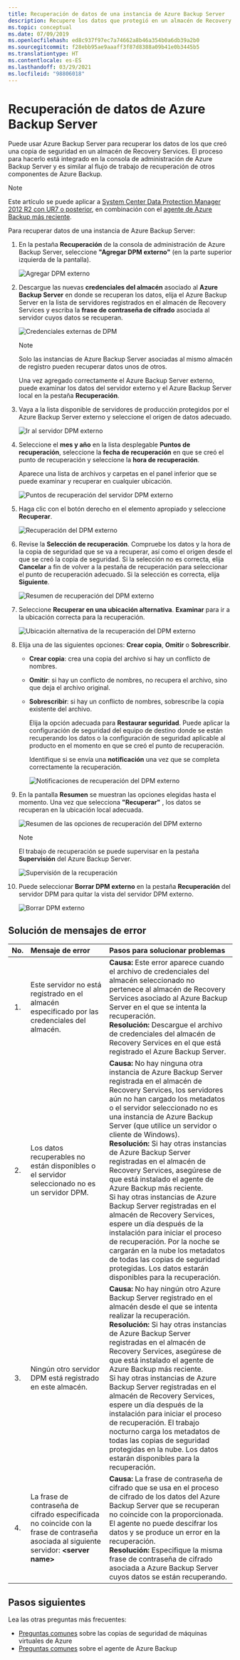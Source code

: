 ```yaml
---
title: Recuperación de datos de una instancia de Azure Backup Server
description: Recupere los datos que protegió en un almacén de Recovery Services desde cualquier Azure Backup Server registrado en dicho almacén.
ms.topic: conceptual
ms.date: 07/09/2019
ms.openlocfilehash: ed8c937f97ec7a74662a8b46a354b0a6db39a2b0
ms.sourcegitcommit: f28ebb95ae9aaaff3f87d8388a09b41e0b3445b5
ms.translationtype: HT
ms.contentlocale: es-ES
ms.lasthandoff: 03/29/2021
ms.locfileid: "98806018"
---
```

# <a name="recover-data-from-azure-backup-server"></a>Recuperación de datos de Azure Backup Server

Puede usar Azure Backup Server para recuperar los datos de los que creó una copia de seguridad en un almacén de Recovery Services. El proceso para hacerlo está integrado en la consola de administración de Azure Backup Server y es similar al flujo de trabajo de recuperación de otros componentes de Azure Backup.

> [!NOTE]
> Este artículo se puede aplicar a [System Center Data Protection Manager 2012 R2 con UR7 o posterior](https://support.microsoft.com/kb/3065246), en combinación con el [agente de Azure Backup más reciente](https://aka.ms/azurebackup_agent).
>
>

Para recuperar datos de una instancia de Azure Backup Server:

1. En la pestaña **Recuperación** de la consola de administración de Azure Backup Server, seleccione **"Agregar DPM externo"** (en la parte superior izquierda de la pantalla).

    ![Agregar DPM externo](./media/backup-azure-alternate-dpm-server/add-external-dpm.png)
2. Descargue las nuevas **credenciales del almacén** asociado al **Azure Backup Server** en donde se recuperan los datos, elija el Azure Backup Server en la lista de servidores registrados en el almacén de Recovery Services y escriba la **frase de contraseña de cifrado** asociada al servidor cuyos datos se recuperan.

    ![Credenciales externas de DPM](./media/backup-azure-alternate-dpm-server/external-dpm-credentials.png)

   > [!NOTE]
   > Solo las instancias de Azure Backup Server asociadas al mismo almacén de registro pueden recuperar datos unos de otros.
   >
   >

    Una vez agregado correctamente el Azure Backup Server externo, puede examinar los datos del servidor externo y el Azure Backup Server local en la pestaña **Recuperación**.
3. Vaya a la lista disponible de servidores de producción protegidos por el Azure Backup Server externo y seleccione el origen de datos adecuado.

    ![Ir al servidor DPM externo](./media/backup-azure-alternate-dpm-server/browse-external-dpm.png)
4. Seleccione el **mes y año** en la lista desplegable **Puntos de recuperación**, seleccione la **fecha de recuperación** en que se creó el punto de recuperación y seleccione la **hora de recuperación**.

    Aparece una lista de archivos y carpetas en el panel inferior que se puede examinar y recuperar en cualquier ubicación.

    ![Puntos de recuperación del servidor DPM externo](./media/backup-azure-alternate-dpm-server/external-dpm-recoverypoint.png)
5. Haga clic con el botón derecho en el elemento apropiado y seleccione **Recuperar**.

    ![Recuperación del DPM externo](./media/backup-azure-alternate-dpm-server/recover.png)
6. Revise la **Selección de recuperación**. Compruebe los datos y la hora de la copia de seguridad que se va a recuperar, así como el origen desde el que se creó la copia de seguridad. Si la selección no es correcta, elija **Cancelar** a fin de volver a la pestaña de recuperación para seleccionar el punto de recuperación adecuado. Si la selección es correcta, elija **Siguiente**.

    ![Resumen de recuperación del DPM externo](./media/backup-azure-alternate-dpm-server/external-dpm-recovery-summary.png)
7. Seleccione **Recuperar en una ubicación alternativa**. **Examinar** para ir a la ubicación correcta para la recuperación.

    ![Ubicación alternativa de la recuperación del DPM externo](./media/backup-azure-alternate-dpm-server/external-dpm-recovery-alternate-location.png)
8. Elija una de las siguientes opciones: **Crear copia**, **Omitir** o **Sobrescribir**.

   * **Crear copia**: crea una copia del archivo si hay un conflicto de nombres.
   * **Omitir**: si hay un conflicto de nombres, no recupera el archivo, sino que deja el archivo original.
   * **Sobrescribir**: si hay un conflicto de nombres, sobrescribe la copia existente del archivo.

     Elija la opción adecuada para **Restaurar seguridad**. Puede aplicar la configuración de seguridad del equipo de destino donde se están recuperando los datos o la configuración de seguridad aplicable al producto en el momento en que se creó el punto de recuperación.

     Identifique si se envía una **notificación** una vez que se completa correctamente la recuperación.

     ![Notificaciones de recuperación del DPM externo](./media/backup-azure-alternate-dpm-server/external-dpm-recovery-notifications.png)
9. En la pantalla **Resumen** se muestran las opciones elegidas hasta el momento. Una vez que selecciona **"Recuperar"** , los datos se recuperan en la ubicación local adecuada.

    ![Resumen de las opciones de recuperación del DPM externo](./media/backup-azure-alternate-dpm-server/external-dpm-recovery-options-summary.png)

   > [!NOTE]
   > El trabajo de recuperación se puede supervisar en la pestaña **Supervisión** del Azure Backup Server.
   >
   >

    ![Supervisión de la recuperación](./media/backup-azure-alternate-dpm-server/monitoring-recovery.png)
10. Puede seleccionar **Borrar DPM externo** en la pestaña **Recuperación** del servidor DPM para quitar la vista del servidor DPM externo.

    ![Borrar DPM externo](./media/backup-azure-alternate-dpm-server/clear-external-dpm.png)

## <a name="troubleshooting-error-messages"></a>Solución de mensajes de error

| No. | Mensaje de error | Pasos para solucionar problemas |
|:---:|:--- |:--- |
| 1. |Este servidor no está registrado en el almacén especificado por las credenciales del almacén. |**Causa:** Este error aparece cuando el archivo de credenciales del almacén seleccionado no pertenece al almacén de Recovery Services asociado al Azure Backup Server en el que se intenta la recuperación. <br> **Resolución:** Descargue el archivo de credenciales del almacén de Recovery Services en el que está registrado el Azure Backup Server. |
| 2. |Los datos recuperables no están disponibles o el servidor seleccionado no es un servidor DPM. |**Causa:** No hay ninguna otra instancia de Azure Backup Server registrada en el almacén de Recovery Services, los servidores aún no han cargado los metadatos o el servidor seleccionado no es una instancia de Azure Backup Server (que utilice un servidor o cliente de Windows). <br> **Resolución:** Si hay otras instancias de Azure Backup Server registradas en el almacén de Recovery Services, asegúrese de que está instalado el agente de Azure Backup más reciente. <br>Si hay otras instancias de Azure Backup Server registradas en el almacén de Recovery Services, espere un día después de la instalación para iniciar el proceso de recuperación. Por la noche se cargarán en la nube los metadatos de todas las copias de seguridad protegidas. Los datos estarán disponibles para la recuperación. |
| 3. |Ningún otro servidor DPM está registrado en este almacén. |**Causa:** No hay ningún otro Azure Backup Server registrado en el almacén desde el que se intenta realizar la recuperación.<br>**Resolución:** Si hay otras instancias de Azure Backup Server registradas en el almacén de Recovery Services, asegúrese de que está instalado el agente de Azure Backup más reciente.<br>Si hay otras instancias de Azure Backup Server registradas en el almacén de Recovery Services, espere un día después de la instalación para iniciar el proceso de recuperación. El trabajo nocturno carga los metadatos de todas las copias de seguridad protegidas en la nube. Los datos estarán disponibles para la recuperación. |
| 4. |La frase de contraseña de cifrado especificada no coincide con la frase de contraseña asociada al siguiente servidor: **\<server name>** |**Causa:** La frase de contraseña de cifrado que se usa en el proceso de cifrado de los datos del Azure Backup Server que se recuperan no coincide con la proporcionada. El agente no puede descifrar los datos y se produce un error en la recuperación.<br>**Resolución:** Especifique la misma frase de contraseña de cifrado asociada a Azure Backup Server cuyos datos se están recuperando. |

## <a name="next-steps"></a>Pasos siguientes

Lea las otras preguntas más frecuentes:

* [Preguntas comunes](backup-azure-vm-backup-faq.yml) sobre las copias de seguridad de máquinas virtuales de Azure
* [Preguntas comunes](backup-azure-file-folder-backup-faq.md) sobre el agente de Azure Backup
